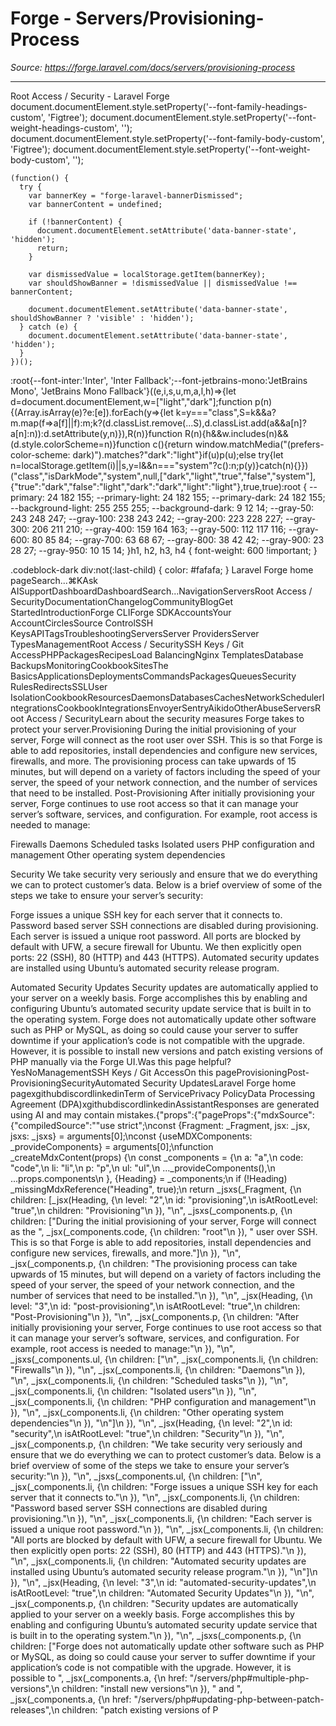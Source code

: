 # Forge - Servers/Provisioning-Process

*Source: https://forge.laravel.com/docs/servers/provisioning-process*

---

Root Access / Security - Laravel Forge
              document.documentElement.style.setProperty('--font-family-headings-custom', 'Figtree');
              document.documentElement.style.setProperty('--font-weight-headings-custom', '');
              document.documentElement.style.setProperty('--font-family-body-custom', 'Figtree');
              document.documentElement.style.setProperty('--font-weight-body-custom', '');
            
    (function() {
      try {
        var bannerKey = "forge-laravel-bannerDismissed";
        var bannerContent = undefined;
        
        if (!bannerContent) {
          document.documentElement.setAttribute('data-banner-state', 'hidden');
          return;
        }
        
        var dismissedValue = localStorage.getItem(bannerKey);
        var shouldShowBanner = !dismissedValue || dismissedValue !== bannerContent;
        
        document.documentElement.setAttribute('data-banner-state', shouldShowBanner ? 'visible' : 'hidden');
      } catch (e) {
        document.documentElement.setAttribute('data-banner-state', 'hidden');
      }
    })();
  :root{--font-inter:'Inter', 'Inter Fallback';--font-jetbrains-mono:'JetBrains Mono', 'JetBrains Mono Fallback'}((e,i,s,u,m,a,l,h)=>{let d=document.documentElement,w=["light","dark"];function p(n){(Array.isArray(e)?e:[e]).forEach(y=>{let k=y==="class",S=k&&a?m.map(f=>a[f]||f):m;k?(d.classList.remove(...S),d.classList.add(a&&a[n]?a[n]:n)):d.setAttribute(y,n)}),R(n)}function R(n){h&&w.includes(n)&&(d.style.colorScheme=n)}function c(){return window.matchMedia("(prefers-color-scheme: dark)").matches?"dark":"light"}if(u)p(u);else try{let n=localStorage.getItem(i)||s,y=l&&n==="system"?c():n;p(y)}catch(n){}})("class","isDarkMode","system",null,["dark","light","true","false","system"],{"true":"dark","false":"light","dark":"dark","light":"light"},true,true):root {
    --primary: 24 182 155;
    --primary-light: 24 182 155;
    --primary-dark: 24 182 155;
    --background-light: 255 255 255;
    --background-dark: 9 12 14;
    --gray-50: 243 248 247;
    --gray-100: 238 243 242;
    --gray-200: 223 228 227;
    --gray-300: 206 211 210;
    --gray-400: 159 164 163;
    --gray-500: 112 117 116;
    --gray-600: 80 85 84;
    --gray-700: 63 68 67;
    --gray-800: 38 42 42;
    --gray-900: 23 28 27;
    --gray-950: 10 15 14;
  }h1, h2, h3, h4 {
    font-weight: 600 !important;
}

.codeblock-dark div:not(:last-child) {
    color: #fafafa;
}
Laravel Forge home pageSearch...⌘KAsk AISupportDashboardDashboardSearch...NavigationServersRoot Access / SecurityDocumentationChangelogCommunityBlogGet StartedIntroductionForge CLIForge SDKAccountsYour AccountCirclesSource ControlSSH KeysAPITagsTroubleshootingServersServer ProvidersServer TypesManagementRoot Access / SecuritySSH Keys / Git AccessPHPPackagesRecipesLoad BalancingNginx TemplatesDatabase BackupsMonitoringCookbookSitesThe BasicsApplicationsDeploymentsCommandsPackagesQueuesSecurity RulesRedirectsSSLUser IsolationCookbookResourcesDaemonsDatabasesCachesNetworkSchedulerIntegrationsCookbookIntegrationsEnvoyerSentryAikidoOtherAbuseServersRoot Access / SecurityLearn about the security measures Forge takes to protect your server.​Provisioning
During the initial provisioning of your server, Forge will connect as the root user over SSH. This is so that Forge is able to add repositories, install dependencies and configure new services, firewalls, and more.
The provisioning process can take upwards of 15 minutes, but will depend on a variety of factors including the speed of your server, the speed of your network connection, and the number of services that need to be installed.
​Post-Provisioning
After initially provisioning your server, Forge continues to use root access so that it can manage your server’s software, services, and configuration. For example, root access is needed to manage:

Firewalls
Daemons
Scheduled tasks
Isolated users
PHP configuration and management
Other operating system dependencies

​Security
We take security very seriously and ensure that we do everything we can to protect customer’s data. Below is a brief overview of some of the steps we take to ensure your server’s security:

Forge issues a unique SSH key for each server that it connects to.
Password based server SSH connections are disabled during provisioning.
Each server is issued a unique root password.
All ports are blocked by default with UFW, a secure firewall for Ubuntu. We then explicitly open ports: 22 (SSH), 80 (HTTP) and 443 (HTTPS).
Automated security updates are installed using Ubuntu’s automated security release program.

​Automated Security Updates
Security updates are automatically applied to your server on a weekly basis. Forge accomplishes this by enabling and configuring Ubuntu’s automated security update service that is built in to the operating system.
Forge does not automatically update other software such as PHP or MySQL, as doing so could cause your server to suffer downtime if your application’s code is not compatible with the upgrade. However, it is possible to install new versions and patch existing versions of PHP manually via the Forge UI.Was this page helpful?YesNoManagementSSH Keys / Git AccessOn this pageProvisioningPost-ProvisioningSecurityAutomated Security UpdatesLaravel Forge home pagexgithubdiscordlinkedinTerm of ServicePrivacy PolicyData Processing Agreement (DPA)xgithubdiscordlinkedinAssistantResponses are generated using AI and may contain mistakes.{"props":{"pageProps":{"mdxSource":{"compiledSource":"\"use strict\";\nconst {Fragment: _Fragment, jsx: _jsx, jsxs: _jsxs} = arguments[0];\nconst {useMDXComponents: _provideComponents} = arguments[0];\nfunction _createMdxContent(props) {\n  const _components = {\n    a: \"a\",\n    code: \"code\",\n    li: \"li\",\n    p: \"p\",\n    ul: \"ul\",\n    ..._provideComponents(),\n    ...props.components\n  }, {Heading} = _components;\n  if (!Heading) _missingMdxReference(\"Heading\", true);\n  return _jsxs(_Fragment, {\n    children: [_jsx(Heading, {\n      level: \"2\",\n      id: \"provisioning\",\n      isAtRootLevel: \"true\",\n      children: \"Provisioning\"\n    }), \"\\n\", _jsxs(_components.p, {\n      children: [\"During the initial provisioning of your server, Forge will connect as the \", _jsx(_components.code, {\n        children: \"root\"\n      }), \" user over SSH. This is so that Forge is able to add repositories, install dependencies and configure new services, firewalls, and more.\"]\n    }), \"\\n\", _jsx(_components.p, {\n      children: \"The provisioning process can take upwards of 15 minutes, but will depend on a variety of factors including the speed of your server, the speed of your network connection, and the number of services that need to be installed.\"\n    }), \"\\n\", _jsx(Heading, {\n      level: \"3\",\n      id: \"post-provisioning\",\n      isAtRootLevel: \"true\",\n      children: \"Post-Provisioning\"\n    }), \"\\n\", _jsx(_components.p, {\n      children: \"After initially provisioning your server, Forge continues to use root access so that it can manage your server’s software, services, and configuration. For example, root access is needed to manage:\"\n    }), \"\\n\", _jsxs(_components.ul, {\n      children: [\"\\n\", _jsx(_components.li, {\n        children: \"Firewalls\"\n      }), \"\\n\", _jsx(_components.li, {\n        children: \"Daemons\"\n      }), \"\\n\", _jsx(_components.li, {\n        children: \"Scheduled tasks\"\n      }), \"\\n\", _jsx(_components.li, {\n        children: \"Isolated users\"\n      }), \"\\n\", _jsx(_components.li, {\n        children: \"PHP configuration and management\"\n      }), \"\\n\", _jsx(_components.li, {\n        children: \"Other operating system dependencies\"\n      }), \"\\n\"]\n    }), \"\\n\", _jsx(Heading, {\n      level: \"2\",\n      id: \"security\",\n      isAtRootLevel: \"true\",\n      children: \"Security\"\n    }), \"\\n\", _jsx(_components.p, {\n      children: \"We take security very seriously and ensure that we do everything we can to protect customer’s data. Below is a brief overview of some of the steps we take to ensure your server’s security:\"\n    }), \"\\n\", _jsxs(_components.ul, {\n      children: [\"\\n\", _jsx(_components.li, {\n        children: \"Forge issues a unique SSH key for each server that it connects to.\"\n      }), \"\\n\", _jsx(_components.li, {\n        children: \"Password based server SSH connections are disabled during provisioning.\"\n      }), \"\\n\", _jsx(_components.li, {\n        children: \"Each server is issued a unique root password.\"\n      }), \"\\n\", _jsx(_components.li, {\n        children: \"All ports are blocked by default with UFW, a secure firewall for Ubuntu. We then explicitly open ports: 22 (SSH), 80 (HTTP) and 443 (HTTPS).\"\n      }), \"\\n\", _jsx(_components.li, {\n        children: \"Automated security updates are installed using Ubuntu’s automated security release program.\"\n      }), \"\\n\"]\n    }), \"\\n\", _jsx(Heading, {\n      level: \"3\",\n      id: \"automated-security-updates\",\n      isAtRootLevel: \"true\",\n      children: \"Automated Security Updates\"\n    }), \"\\n\", _jsx(_components.p, {\n      children: \"Security updates are automatically applied to your server on a weekly basis. Forge accomplishes this by enabling and configuring Ubuntu’s automated security update service that is built in to the operating system.\"\n    }), \"\\n\", _jsxs(_components.p, {\n      children: [\"Forge does not automatically update other software such as PHP or MySQL, as doing so could cause your server to suffer downtime if your application’s code is not compatible with the upgrade. However, it is possible to \", _jsx(_components.a, {\n        href: \"/servers/php#multiple-php-versions\",\n        children: \"install new versions\"\n      }), \" and \", _jsx(_components.a, {\n        href: \"/servers/php#updating-php-between-patch-releases\",\n        children: \"patch existing versions of P